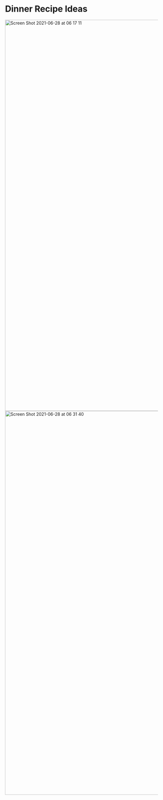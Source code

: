 # Dinner Recipe Ideas
<img width="1290" alt="Screen Shot 2021-06-28 at 06 17 11" src="https://user-images.githubusercontent.com/17063117/123574802-3448e680-d7d9-11eb-97a6-c020e749b6c3.png">

<img width="1266" alt="Screen Shot 2021-06-28 at 06 31 40" src="https://user-images.githubusercontent.com/17063117/123575491-8c341d00-d7da-11eb-89fb-f3a457c30e2b.png">
